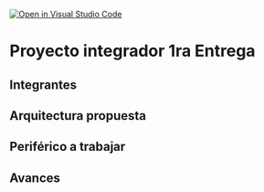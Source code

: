 [![Open in Visual Studio Code](https://classroom.github.com/assets/open-in-vscode-2e0aaae1b6195c2367325f4f02e2d04e9abb55f0b24a779b69b11b9e10269abc.svg)](https://classroom.github.com/online_ide?assignment_repo_id=21148383&assignment_repo_type=AssignmentRepo)
# Proyecto integrador 1ra Entrega

## Integrantes



## Arquitectura propuesta



## Periférico a trabajar


## Avances

<!-- Subir en una carpeta src los códigos que tienen hasta el momento y esta sección agregar lo que consideren necesario referente a sus avances. -->
